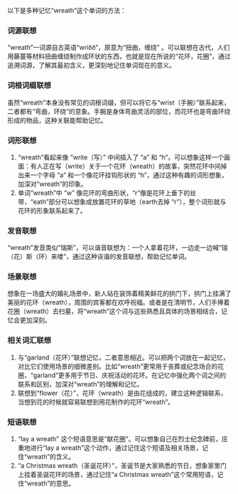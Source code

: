 以下是多种记忆“wreath”这个单词的方法：

### 词源联想
“wreath”一词源自古英语“wriðð”，原意为“扭曲，缠绕” 。可以联想在古代，人们用藤蔓等材料扭曲缠绕制作成环状的东西，也就是现在所说的“花环，花圈”，通过追溯词源，了解其最初含义，更深刻地记住单词现在的意义。

### 词根词缀联想
虽然“wreath”本身没有常见的词根词缀，但可以将它与“wrist（手腕）”联系起来，二者都有“弯曲，环绕”的意象。手腕是身体弯曲灵活的部位，而花环也是弯曲环绕形成的物品，这种关联能帮助记忆。

### 词形联想
1. “wreath”看起来像 “write（写）” 中间插入了 “a” 和 “h”。可以想象这样一个画面：有人正在写（write）关于一个花环（wreath）的故事，突然花环中间掉出来一个字母 “a” 和一个像花环挂钩形状的 “h”，通过这种有趣的词形想象，加深对“wreath”的印象。
2. 单词“wreath”中 “w” 像花环的弯曲形状，“r”像是花环上垂下的丝带，“eath”部分可以想象成放置花环的草地（earth去掉 “r”），整个词形就与花环的形象联系起来了。

### 发音联想
“wreath”发音类似“瑞斯”，可以谐音联想为：一个人拿着花环，一边走一边喊“瑞（花）斯（环）来喽”，通过这种诙谐的发音联想，帮助记忆单词。

### 场景联想
想象在一场盛大的婚礼场景中，新人站在装饰着精美鲜花的拱门下，拱门上挂满了美丽的花环（wreath），周围的宾客都在欢呼祝福。或者是在清明节，人们手捧着花圈（wreath）去扫墓，将“wreath”这个词与这些熟悉且具体的场景相结合，记忆会更加深刻。

### 相关词汇联想
1. 与“garland（花环）”联想记忆，二者意思相近。可以把两个词放在一起记忆，对比它们使用场景的细微差别。比如“wreath”更常用于丧葬或纪念场合的花圈，“garland”更多用于节日、庆祝活动的花环。在记忆中强化两个词之间的联系和区别，加深对“wreath”的理解和记忆。
2. 联想到“flower（花）”，花环（wreath）是由花组成的，建立这种逻辑联系，当想到花的时候就容易联想到用花制作的花环“wreath”。

### 短语联想
1. “lay a wreath” 这个短语意思是“献花圈”。可以想象自己在烈士纪念碑前，庄重地进行“lay a wreath”这个动作，通过记住这个短语及相关场景，记住“wreath”的含义。
2. “a Christmas wreath（圣诞花环）”，圣诞节是大家熟悉的节日，想象家里门上挂着圣诞花环的场景，通过记住“a Christmas wreath”这个常用短语，记住“wreath”的意思。 